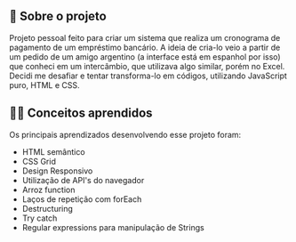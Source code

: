 ## 🚀 Sobre o projeto 

Projeto pessoal feito para criar um sistema que realiza um cronograma de pagamento de um empréstimo bancário. A ideia de cria-lo veio a partir de um pedido de um amigo argentino (a interface está em espanhol por isso) que conheci em um intercâmbio, que utilizava algo similar, porém no Excel. Decidi me desafiar e tentar transforma-lo em códigos, utilizando JavaScript puro, HTML e CSS.

## 👨‍💻 Conceitos aprendidos

Os principais aprendizados desenvolvendo esse projeto foram:

- HTML semântico
- CSS Grid
- Design Responsivo
- Utilização de API's do navegador
- Arroz function
- Laços de repetição com forEach
- Destructuring
- Try catch
- Regular expressions para manipulação de Strings

